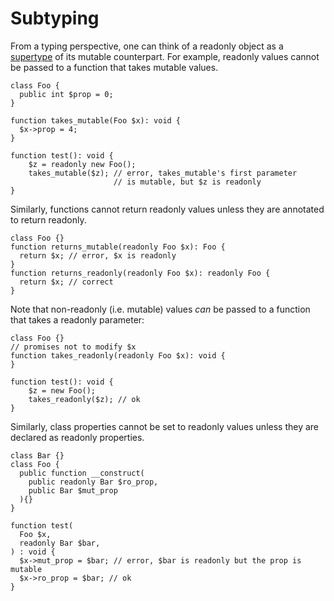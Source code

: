 # Subtyping

From a typing perspective, one can think of a readonly object as a [supertype](/docs/hack/types/supertypes-and-subtypes) of its mutable counterpart.
For example, readonly values cannot be passed to a function that takes mutable values.

```hack error
class Foo {
  public int $prop = 0;
}

function takes_mutable(Foo $x): void {
  $x->prop = 4;
}

function test(): void {
    $z = readonly new Foo();
    takes_mutable($z); // error, takes_mutable's first parameter
                       // is mutable, but $z is readonly
}
```

Similarly, functions cannot return readonly values unless they are annotated to return readonly.

```hack error
class Foo {}
function returns_mutable(readonly Foo $x): Foo {
  return $x; // error, $x is readonly
}
function returns_readonly(readonly Foo $x): readonly Foo {
  return $x; // correct
}
```

Note that non-readonly (i.e. mutable) values *can* be passed to a function that takes a readonly parameter:

```hack
class Foo {}
// promises not to modify $x
function takes_readonly(readonly Foo $x): void {
}

function test(): void {
    $z = new Foo();
    takes_readonly($z); // ok
}
```

Similarly, class properties cannot be set to readonly values unless they are declared as readonly properties.

```hack error
class Bar {}
class Foo {
  public function __construct(
    public readonly Bar $ro_prop,
    public Bar $mut_prop
  ){}
}

function test(
  Foo $x,
  readonly Bar $bar,
) : void {
  $x->mut_prop = $bar; // error, $bar is readonly but the prop is mutable
  $x->ro_prop = $bar; // ok
}
```
